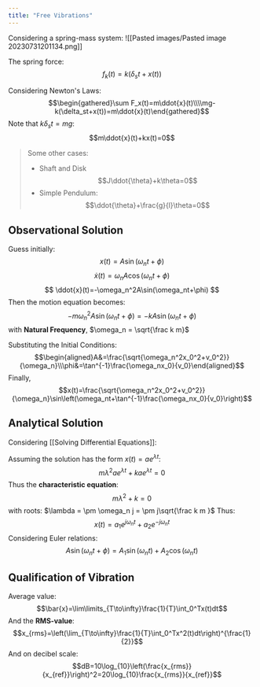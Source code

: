 ```yaml
---
title: "Free Vibrations"
---
```

Considering a spring-mass system:
![[Pasted images/Pasted image 20230731201134.png]]

The spring force:
$$f_k(t)=k(\delta_st+x(t))$$

Considering Newton's Laws:
$$\begin{gathered}\sum F_x(t)=m\ddot{x}(t)\\\\mg-k(\delta_st+x(t))=m\ddot{x}(t)\end{gathered}$$
Note that $k\delta_s t = mg$:
$$m\ddot{x}(t)+kx(t)=0$$

> Some other cases:
> - Shaft and Disk
> 	$$J\ddot{\theta}+k\theta=0$$
> - Simple Pendulum:
> 	$$\ddot{\theta}+\frac{g}{l}\theta=0$$

## Observational Solution
Guess initially:
$$
x(t)=A\sin(\omega_nt+\phi)
$$
$$
\dot{x}(t)=\omega_nA\cos(\omega_nt+\phi)
$$
$$
\ddot{x}(t)=-\omega_n^2A\sin(\omega_nt+\phi)
$$
Then the motion equation becomes:
$$-m\omega_n^2A\sin(\omega_nt+\phi)=-kA\sin(\omega_nt+\phi)$$
with **Natural Frequency**, $\omega_n = \sqrt{\frac k m}$

Substituting the Initial Conditions:
$$\begin{aligned}A&=\frac{\sqrt{\omega_n^2x_0^2+v_0^2}}{\omega_n}\\\phi&=\tan^{-1}\frac{\omega_nx_0}{v_0}\end{aligned}$$
Finally,
$$x(t)=\frac{\sqrt{\omega_n^2x_0^2+v_0^2}}{\omega_n}\sin\left(\omega_nt+\tan^{-1}\frac{\omega_nx_0}{v_0}\right)$$



## Analytical Solution
Considering [[Solving Differential Equations]]:

Assuming the solution has the form $x(t) = ae^{\lambda t}$:
$$m\lambda^2ae^{\lambda t}+kae^{\lambda t}=0$$
Thus the **characteristic equation**:
$$m \lambda^2 + k = 0$$
with roots: $\lambda = \pm \omega_n j = \pm j\sqrt{\frac k m }$
Thus:
$$x(t)=a_1e^{j\omega_nt}+a_2e^{-j\omega_nt}$$
Considering Euler relations:
$$A\sin(\omega_nt+\phi)=A_1\sin(\omega_nt)+A_2\cos(\omega_nt)$$

## Qualification of Vibration
Average value:
$$\bar{x}=\lim\limits_{T\to\infty}\frac{1}{T}\int_0^Tx(t)dt$$
And the **RMS-value**:
$$x_{rms}=\left(\lim_{T\to\infty}\frac{1}{T}\int_0^Tx^2(t)dt\right)^{\frac{1}{2}}$$
And on decibel scale:
$$dB=10\log_{10}\left(\frac{x_{rms}}{x_{ref}}\right)^2=20\log_{10}\frac{x_{rms}}{x_{ref}}$$
